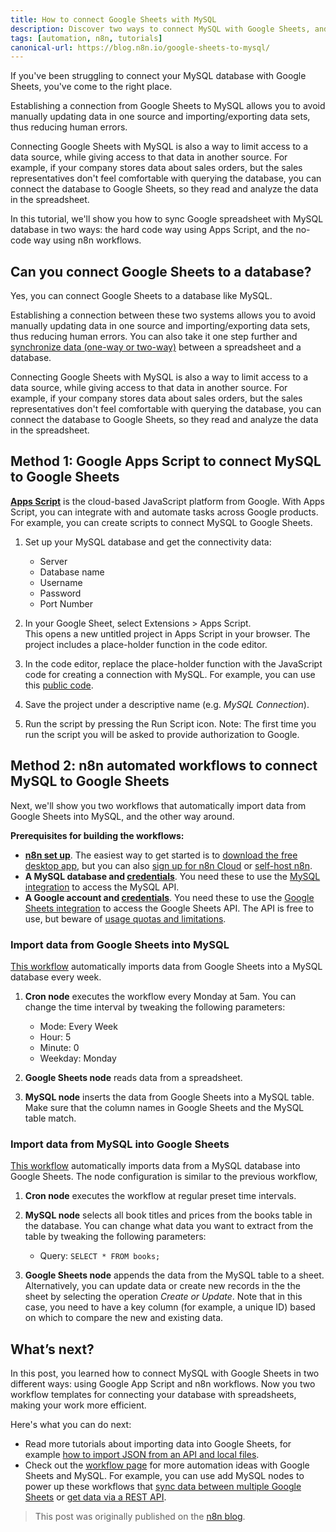 ```yaml
---
title: How to connect Google Sheets with MySQL
description: Discover two ways to connect MySQL with Google Sheets, and learn to build no-code workflows for automating it.
tags: [automation, n8n, tutorials]
canonical-url: https://blog.n8n.io/google-sheets-to-mysql/
---
```


If you've been struggling to connect your MySQL database with Google Sheets, you've come to the right place.

Establishing a connection from Google Sheets to MySQL allows you to avoid manually updating data in one source and importing/exporting data sets, thus reducing human errors.

Connecting Google Sheets with MySQL is also a way to limit access to a data source, while giving access to that data in another source. For example, if your company stores data about sales orders, but the sales representatives don't feel comfortable with querying the database, you can connect the database to Google Sheets, so they read and analyze the data in the spreadsheet.

In this tutorial, we'll show you how to sync Google spreadsheet with MySQL database in two ways: the hard code way using Apps Script, and the no-code way using n8n workflows.


## Can you connect Google Sheets to a database?

Yes, you can connect Google Sheets to a database like MySQL.

Establishing a connection between these two systems allows you to avoid manually updating data in one source and importing/exporting data sets, thus reducing human errors. You can also take it one step further and [synchronize data (one-way or two-way)](https://blog.n8n.io/how-to-sync-data-between-two-systems/) between a spreadsheet and a database. 

Connecting Google Sheets with MySQL is also a way to limit access to a data source, while giving access to that data in another source. For example, if your company stores data about sales orders, but the sales representatives don't feel comfortable with querying the database, you can connect the database to Google Sheets, so they read and analyze the data in the spreadsheet.

## Method 1: Google Apps Script to connect MySQL to Google Sheets

[**Apps Script**](https://developers.google.com/apps-script) is the cloud-based JavaScript platform from Google. With Apps Script, you can integrate with and automate tasks across Google products. For example, you can create scripts to connect MySQL to Google Sheets.

1. Set up your MySQL database and get the connectivity data:

     - Server
     - Database name
     - Username
     - Password
     - Port Number

2. In your Google Sheet, select Extensions > Apps Script.  
  This opens a new untitled project in Apps Script in your browser. The project includes a place-holder function in the code editor.
3. In the code editor, replace the place-holder function with the JavaScript code for creating a connection with MySQL. For example, you can use this [public code](https://gist.github.com/mike-seekwell/c54c62e1ba7560583a84b9fe4c1fd157).
4. Save the project under a descriptive name (e.g. *MySQL Connection*).
5. Run the script by pressing the Run Script icon. Note: The first time you run the script you will be asked to provide authorization to Google.


## Method 2: n8n automated workflows to connect MySQL to Google Sheets

Next, we'll show you two workflows that automatically import data from Google Sheets into MySQL, and the other way around.

**Prerequisites for building the workflows:**

- [**n8n set up**](https://n8n.io/pricing). The easiest way to get started is to [download the free desktop app](https://docs.n8n.io/hosting/installation/desktop-app/), but you can also [sign up for n8n Cloud](https://docs.n8n.io/hosting/installation/cloud/) or [self-host n8n](https://docs.n8n.io/hosting/installation/docker/).
- **A MySQL database and [credentials](https://docs.n8n.io/integrations/credentials/mysql/)**. You need these to use the [MySQL integration](https://n8n.io/integrations/109-mysql/) to access the MySQL API.
- **A Google account and [credentials](https://docs.n8n.io/integrations/credentials/google/)**. You need these to use the [Google Sheets integration](https://n8n.io/integrations/18-google-sheets-/) to access the Google Sheets API. The API is free to use, but beware of [usage quotas and limitations](https://developers.google.com/sheets/api/limits).

### Import data from Google Sheets into MySQL

[This workflow](https://app.n8n.io/workflows/1752) automatically imports data from Google Sheets into a MySQL database every week.

1. **Cron node** executes the workflow every Monday at 5am. You can change the time interval by tweaking the following parameters:

      - Mode: Every Week
      - Hour: 5
      - Minute: 0
      - Weekday: Monday
   
2. **Google Sheets node** reads data from a spreadsheet.

3. **MySQL node** inserts the data from Google Sheets into a MySQL table.
  Make sure that the column names in Google Sheets and the MySQL table match.

### Import data from MySQL into Google Sheets

[This workflow](https://app.n8n.io/workflows/1753) automatically imports data from a MySQL database into Google Sheets. The node configuration is similar to the previous workflow, 

1. **Cron node** executes the workflow at regular preset time intervals.
2. **MySQL node** selects all book titles and prices from the books table in the database. You can change what data you want to extract from the table by tweaking the following parameters:
   
     - Query: `SELECT * FROM books;`

3. **Google Sheets node** appends the data from the MySQL table to a sheet.
  Alternatively, you can update data or create new records in the the sheet by selecting the operation *Create or Update*. Note that in this case, you need to have a key column (for example, a unique ID) based on which to compare the new and existing data.

## What’s next?

In this post, you learned how to connect MySQL with Google Sheets in two different ways: using Google App Script and n8n workflows. Now you two workflow templates for connecting your database with spreadsheets, making your work more efficient. 

Here's what you can do next:

- Read more tutorials about importing data into Google Sheets, for example [how to import JSON from an API and local files](https://blog.n8n.io/google-sheets-import-json/).
- Check out the [workflow page](https://n8n.io/workflows/) for more automation ideas with Google Sheets and MySQL. For example, you can use add MySQL nodes to power up these workflows that [sync data between multiple Google Sheets](https://n8n.io/workflows/6/) or [get data via a REST API](https://n8n.io/workflows/226/).


> This post was originally published on the [n8n blog](https://blog.n8n.io/google-sheets-to-mysql/).